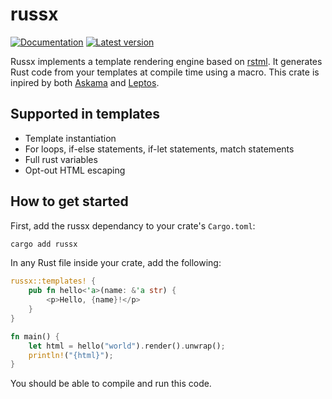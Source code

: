 # russx

[![Documentation](https://docs.rs/russx/badge.svg)](https://docs.rs/russx/)
[![Latest version](https://img.shields.io/crates/v/russx.svg)](https://crates.io/crates/russx)

Russx implements a template rendering engine based on [rstml](https://github.com/rs-tml/rstml).
It generates Rust code from your templates at compile time using a macro.
This crate is inpired by both [Askama](https://github.com/djc/askama) and [Leptos](https://github.com/leptos-rs/leptos).

## Supported in templates

- Template instantiation
- For loops, if-else statements, if-let statements, match statements
- Full rust variables
- Opt-out HTML escaping

## How to get started

First, add the russx dependancy to your crate's `Cargo.toml`:

```sh
cargo add russx
```

In any Rust file inside your crate, add the following:

```rust
russx::templates! {
    pub fn hello<'a>(name: &'a str) {
        <p>Hello, {name}!</p>
    }
}

fn main() {
    let html = hello("world").render().unwrap();
    println!("{html}");
}
```

You should be able to compile and run this code.
